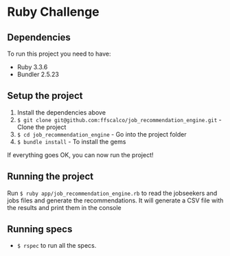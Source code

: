 # Ruby Challenge

## Dependencies

To run this project you need to have:

* Ruby 3.3.6
* Bundler 2.5.23

## Setup the project

1. Install the dependencies above
2. `$ git clone git@github.com:ffscalco/job_recommendation_engine.git` - Clone the project
3. `$ cd job_recommendation_engine` - Go into the project folder
4. `$ bundle install` - To install the gems

If everything goes OK, you can now run the project!

## Running the project

Run `$ ruby app/job_recommendation_engine.rb` to read the jobseekers and jobs files and generate the recommendations. It will generate a CSV file with the results and print them in the console

## Running specs

* `$ rspec` to run all the specs.
